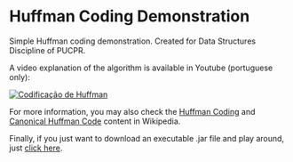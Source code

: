 # Huffman Coding Demonstration

Simple Huffman coding demonstration. Created for Data Structures Discipline of PUCPR.

A video explanation of the algorithm is available in Youtube (portuguese only):

[![Codificação de Huffman](http://img.youtube.com/vi/xQQt5myz00o/0.jpg)](http://www.youtube.com/watch?v=xQQt5myz00o)

For more information, you may also check the [Huffman Coding][1] and [Canonical Huffman Code][2] content in Wikipedia.

Finally, if you just want to download an executable .jar file and play around, just [click here][3].


[1]: https://en.wikipedia.org/wiki/Huffman_coding
[2]: https://en.wikipedia.org/wiki/Canonical_Huffman_code
[3]: ./out/artifacts/huffman.jar
